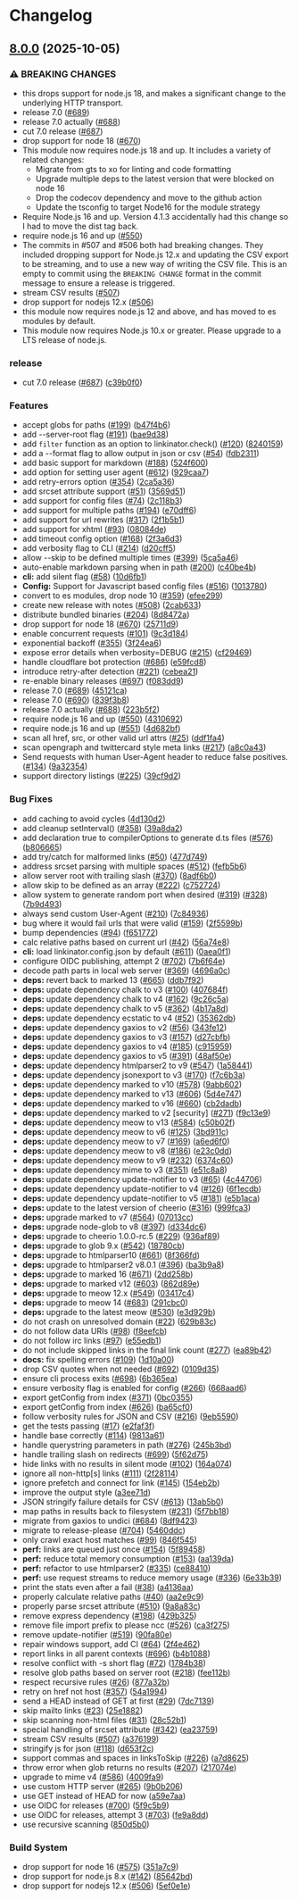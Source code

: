 # Changelog

## [8.0.0](https://github.com/JustinBeckwith/linkinator/compare/linkinator-v7.1.2...linkinator-v8.0.0) (2025-10-05)


### ⚠ BREAKING CHANGES

* this drops support for node.js 18, and makes a significant change to the underlying HTTP transport.
* release 7.0 ([#689](https://github.com/JustinBeckwith/linkinator/issues/689))
* release 7.0 actually ([#688](https://github.com/JustinBeckwith/linkinator/issues/688))
* cut 7.0 release ([#687](https://github.com/JustinBeckwith/linkinator/issues/687))
* drop support for node 18 ([#670](https://github.com/JustinBeckwith/linkinator/issues/670))
* This module now requires node.js 18 and up. It includes a variety of related changes:
    - Migrate from gts to xo for linting and code formatting
    - Upgrade multiple deps to the latest version that were blocked on node 16
    - Drop the codecov dependency and move to the github action
    - Update the tsconfig to target Node16 for the module strategy
* Require Node.js 16 and up.  Version 4.1.3 accidentally had this change so I had to move the dist tag back.
* require node.js 16 and up ([#550](https://github.com/JustinBeckwith/linkinator/issues/550))
* The commits in #507 and #506 both had breaking changes.  They included dropping support for Node.js 12.x and updating the CSV export to be streaming, and to use a new way of writing the CSV file.  This is an empty to commit using the `BREAKING CHANGE` format in the commit message to ensure a release is triggered.
* stream CSV results ([#507](https://github.com/JustinBeckwith/linkinator/issues/507))
* drop support for nodejs 12.x ([#506](https://github.com/JustinBeckwith/linkinator/issues/506))
* this module now requires node.js 12 and above, and has moved to es modules by default.
* This module now requires Node.js 10.x or greater. Please upgrade to a LTS release of node.js.

### release

* cut 7.0 release ([#687](https://github.com/JustinBeckwith/linkinator/issues/687)) ([c39b0f0](https://github.com/JustinBeckwith/linkinator/commit/c39b0f07f5f3010385e48870b00feb877a76230a))


### Features

* accept globs for paths ([#199](https://github.com/JustinBeckwith/linkinator/issues/199)) ([b47f4b6](https://github.com/JustinBeckwith/linkinator/commit/b47f4b6827c6af6aa4bdd1110f4d08a5383bacc0))
* add --server-root flag ([#191](https://github.com/JustinBeckwith/linkinator/issues/191)) ([bae9d38](https://github.com/JustinBeckwith/linkinator/commit/bae9d3899f861b1db6af3f4d16fdda3d5e80cbcb))
* add `filter` function as an option to linkinator.check() ([#120](https://github.com/JustinBeckwith/linkinator/issues/120)) ([8240159](https://github.com/JustinBeckwith/linkinator/commit/82401590f7032d35d3b70174079f53b7b4b54c89))
* add a --format flag to allow output in json or csv ([#54](https://github.com/JustinBeckwith/linkinator/issues/54)) ([fdb2311](https://github.com/JustinBeckwith/linkinator/commit/fdb2311d85be8c84cc5980d1fce09a1146c8e0be))
* add basic support for markdown ([#188](https://github.com/JustinBeckwith/linkinator/issues/188)) ([524f600](https://github.com/JustinBeckwith/linkinator/commit/524f600b0d2f44af42c34df28d11ed00f089a30e))
* add option for setting user agent ([#612](https://github.com/JustinBeckwith/linkinator/issues/612)) ([929caa7](https://github.com/JustinBeckwith/linkinator/commit/929caa7e776ed22393a2437364d502925322563e))
* add retry-errors option ([#354](https://github.com/JustinBeckwith/linkinator/issues/354)) ([2ca5a36](https://github.com/JustinBeckwith/linkinator/commit/2ca5a36e2cc2d0dd3e7839cd3ad59857c8981de1))
* add srcset attribute support ([#51](https://github.com/JustinBeckwith/linkinator/issues/51)) ([3569d51](https://github.com/JustinBeckwith/linkinator/commit/3569d51002a20b10e5143bdbc22de0a690302f50))
* add support for config files ([#74](https://github.com/JustinBeckwith/linkinator/issues/74)) ([2c118b3](https://github.com/JustinBeckwith/linkinator/commit/2c118b329d5b0148e129a5d2072010df6731ba04))
* add support for multiple paths ([#194](https://github.com/JustinBeckwith/linkinator/issues/194)) ([e70dff6](https://github.com/JustinBeckwith/linkinator/commit/e70dff6b36793f8ec056ad9c0f44d6f7faab0af0))
* add support for url rewrites ([#317](https://github.com/JustinBeckwith/linkinator/issues/317)) ([2f1b5b1](https://github.com/JustinBeckwith/linkinator/commit/2f1b5b1a83d251c2765280fc4e0a4a72824223d4))
* add support for xhtml ([#93](https://github.com/JustinBeckwith/linkinator/issues/93)) ([08084de](https://github.com/JustinBeckwith/linkinator/commit/08084de12a49e64af858bf72ab37acb7b6a401c4))
* add timeout config option ([#168](https://github.com/JustinBeckwith/linkinator/issues/168)) ([2f3a6d3](https://github.com/JustinBeckwith/linkinator/commit/2f3a6d3527d4c85cdd09c9e6b6f6d86e7da793de))
* add verbosity flag to CLI ([#214](https://github.com/JustinBeckwith/linkinator/issues/214)) ([d20cff5](https://github.com/JustinBeckwith/linkinator/commit/d20cff50e4cf7c09ece7fa6d7345ae66d9ce3dec))
* allow --skip to be defined multiple times ([#399](https://github.com/JustinBeckwith/linkinator/issues/399)) ([5ca5a46](https://github.com/JustinBeckwith/linkinator/commit/5ca5a461508e688de12e5ae6b4cfb6565f832ebf))
* auto-enable markdown parsing when in path ([#200](https://github.com/JustinBeckwith/linkinator/issues/200)) ([c40be4b](https://github.com/JustinBeckwith/linkinator/commit/c40be4b5827a8a33bcf29a4235d3b2f4ef2521c3))
* **cli:** add silent flag ([#58](https://github.com/JustinBeckwith/linkinator/issues/58)) ([10d6fb1](https://github.com/JustinBeckwith/linkinator/commit/10d6fb1353b499adbd2fae3cfcc61bc0b119b3ac))
* **Config:** Support for Javascript based config files ([#516](https://github.com/JustinBeckwith/linkinator/issues/516)) ([1013780](https://github.com/JustinBeckwith/linkinator/commit/10137807345359cc2d746ffd992c3ade97905356))
* convert to es modules, drop node 10 ([#359](https://github.com/JustinBeckwith/linkinator/issues/359)) ([efee299](https://github.com/JustinBeckwith/linkinator/commit/efee299ab8a805accef751eecf8538915a4e7783))
* create new release with notes ([#508](https://github.com/JustinBeckwith/linkinator/issues/508)) ([2cab633](https://github.com/JustinBeckwith/linkinator/commit/2cab633c9659eb10794a4bac06f8b0acdc3e2c0c))
* distribute bundled binaries ([#204](https://github.com/JustinBeckwith/linkinator/issues/204)) ([8d8472a](https://github.com/JustinBeckwith/linkinator/commit/8d8472a551e2c66c11c5990147d5604bbdc565d4))
* drop support for node 18 ([#670](https://github.com/JustinBeckwith/linkinator/issues/670)) ([25711d9](https://github.com/JustinBeckwith/linkinator/commit/25711d934a6aa881590910d859f2b5936164ebae))
* enable concurrent requests ([#101](https://github.com/JustinBeckwith/linkinator/issues/101)) ([9c3d184](https://github.com/JustinBeckwith/linkinator/commit/9c3d18425af2f8bc677e9cec5a7f822b014b68e9))
* exponential backoff ([#355](https://github.com/JustinBeckwith/linkinator/issues/355)) ([3f24ea6](https://github.com/JustinBeckwith/linkinator/commit/3f24ea60dbf45699ed007912046f297db6213293))
* expose error details when verbosity=DEBUG ([#215](https://github.com/JustinBeckwith/linkinator/issues/215)) ([cf29469](https://github.com/JustinBeckwith/linkinator/commit/cf2946949cd56e80848bb1e85147e452d8de69ff))
* handle cloudflare bot protection ([#686](https://github.com/JustinBeckwith/linkinator/issues/686)) ([e59fcd8](https://github.com/JustinBeckwith/linkinator/commit/e59fcd8abd6d572b4477d7d2702bad8856149216))
* introduce retry-after detection ([#221](https://github.com/JustinBeckwith/linkinator/issues/221)) ([cebea21](https://github.com/JustinBeckwith/linkinator/commit/cebea2190332c4befb8d26a0a0a1e96eb7eaf897))
* re-enable binary releases ([#697](https://github.com/JustinBeckwith/linkinator/issues/697)) ([f083dd9](https://github.com/JustinBeckwith/linkinator/commit/f083dd9f04780524c4668338417e5e683a1c52b1))
* release 7.0 ([#689](https://github.com/JustinBeckwith/linkinator/issues/689)) ([45121ca](https://github.com/JustinBeckwith/linkinator/commit/45121cab03ade9e4e6d7fd7fbf9ec6877dd198f5))
* release 7.0 ([#690](https://github.com/JustinBeckwith/linkinator/issues/690)) ([839f3b8](https://github.com/JustinBeckwith/linkinator/commit/839f3b8c6217615fc28c9d05a2fe759c93e78241))
* release 7.0 actually ([#688](https://github.com/JustinBeckwith/linkinator/issues/688)) ([223b5f2](https://github.com/JustinBeckwith/linkinator/commit/223b5f206066d97d37b20c4e42eae9935db7f64c))
* require node.js 16 and up ([#550](https://github.com/JustinBeckwith/linkinator/issues/550)) ([4310692](https://github.com/JustinBeckwith/linkinator/commit/431069291a200c336f58fe4683709182bfde3917))
* require node.js 16 and up ([#551](https://github.com/JustinBeckwith/linkinator/issues/551)) ([4d682bf](https://github.com/JustinBeckwith/linkinator/commit/4d682bf477321054cfa633354be365518f1f1d22))
* scan all href, src, or other valid url attrs ([#25](https://github.com/JustinBeckwith/linkinator/issues/25)) ([ddf1fa4](https://github.com/JustinBeckwith/linkinator/commit/ddf1fa42ee8449b2b90051779d76eaf5c26ec835))
* scan opengraph and twittercard style meta links ([#217](https://github.com/JustinBeckwith/linkinator/issues/217)) ([a8c0a43](https://github.com/JustinBeckwith/linkinator/commit/a8c0a431088bda16811bb2267746e72c92955191))
* Send requests with human User-Agent header to reduce false positives. ([#134](https://github.com/JustinBeckwith/linkinator/issues/134)) ([9a32354](https://github.com/JustinBeckwith/linkinator/commit/9a32354f8769c5434fb1910b619395b2a4f9a7a9))
* support directory listings ([#225](https://github.com/JustinBeckwith/linkinator/issues/225)) ([39cf9d2](https://github.com/JustinBeckwith/linkinator/commit/39cf9d2743a83b467df05264601407000a17598b))


### Bug Fixes

* add caching to avoid cycles ([4d130d2](https://github.com/JustinBeckwith/linkinator/commit/4d130d259309ff4fd1ae98a942d95f5f70380f36))
* add cleanup setInterval() ([#358](https://github.com/JustinBeckwith/linkinator/issues/358)) ([39a8da2](https://github.com/JustinBeckwith/linkinator/commit/39a8da26ddea8edb787a6bc0ea9ff935e03224cb))
* add declaration true to compilerOptions to generate d.ts files ([#576](https://github.com/JustinBeckwith/linkinator/issues/576)) ([b806665](https://github.com/JustinBeckwith/linkinator/commit/b8066657c492d15773f90dd32d29365067e1d8f6))
* add try/catch for malformed links ([#50](https://github.com/JustinBeckwith/linkinator/issues/50)) ([477d749](https://github.com/JustinBeckwith/linkinator/commit/477d749cafb0d28ed1cc50a68d74ac497d361dbc))
* address srcset parsing with multiple spaces ([#512](https://github.com/JustinBeckwith/linkinator/issues/512)) ([fefb5b6](https://github.com/JustinBeckwith/linkinator/commit/fefb5b6734fc4ab335793358c5f491338ecbeb90))
* allow server root with trailing slash ([#370](https://github.com/JustinBeckwith/linkinator/issues/370)) ([8adf6b0](https://github.com/JustinBeckwith/linkinator/commit/8adf6b025fda250e38461f1cdad40fe08c3b3b7c))
* allow skip to be defined as an array ([#222](https://github.com/JustinBeckwith/linkinator/issues/222)) ([c752724](https://github.com/JustinBeckwith/linkinator/commit/c752724c25552ee1d1d5f78a5aa8336b4486c818))
* allow system to generate random port when desired ([#319](https://github.com/JustinBeckwith/linkinator/issues/319)) ([#328](https://github.com/JustinBeckwith/linkinator/issues/328)) ([7b9d493](https://github.com/JustinBeckwith/linkinator/commit/7b9d4936b09a56a8e130de2a70ca17dea3feb41b))
* always send custom User-Agent ([#210](https://github.com/JustinBeckwith/linkinator/issues/210)) ([7c84936](https://github.com/JustinBeckwith/linkinator/commit/7c8493620baa6de0fded745ccddf9e47273077e1))
* bug where it would fail urls that were valid ([#159](https://github.com/JustinBeckwith/linkinator/issues/159)) ([2f5599b](https://github.com/JustinBeckwith/linkinator/commit/2f5599bd50057b28461e0c4c46816fdb4eeb1455))
* bump dependencies ([#94](https://github.com/JustinBeckwith/linkinator/issues/94)) ([f651772](https://github.com/JustinBeckwith/linkinator/commit/f651772ddbdead0752589cf8a150e9b4d0d89a5d))
* calc relative paths based on current url ([#42](https://github.com/JustinBeckwith/linkinator/issues/42)) ([56a74e8](https://github.com/JustinBeckwith/linkinator/commit/56a74e8f5d4acbcbe794cec7a4d07a89fc8aaa6b))
* **cli:** load linkinator.config.json by default ([#611](https://github.com/JustinBeckwith/linkinator/issues/611)) ([0aea0f1](https://github.com/JustinBeckwith/linkinator/commit/0aea0f1db7a0f7408c356ff80bbd00a6f1514216))
* configure OIDC publishing, attempt 2 ([#702](https://github.com/JustinBeckwith/linkinator/issues/702)) ([7b6f64e](https://github.com/JustinBeckwith/linkinator/commit/7b6f64eb3437d72f33c640dc4f5c59b9bdebb481))
* decode path parts in local web server ([#369](https://github.com/JustinBeckwith/linkinator/issues/369)) ([4696a0c](https://github.com/JustinBeckwith/linkinator/commit/4696a0c38c341b178ed815f47371fca955979feb))
* **deps:** revert back to marked 13 ([#665](https://github.com/JustinBeckwith/linkinator/issues/665)) ([ddb7f92](https://github.com/JustinBeckwith/linkinator/commit/ddb7f928f3d628b3fee6c5bdabbb4556f4cbb26d))
* **deps:** update dependency chalk to v3 ([#100](https://github.com/JustinBeckwith/linkinator/issues/100)) ([407684f](https://github.com/JustinBeckwith/linkinator/commit/407684f8447c8d04ded04c81d6e1863b39b83d4f))
* **deps:** update dependency chalk to v4 ([#162](https://github.com/JustinBeckwith/linkinator/issues/162)) ([9c26c5a](https://github.com/JustinBeckwith/linkinator/commit/9c26c5aedbb25f099e863e579d52f4661d396949))
* **deps:** update dependency chalk to v5 ([#362](https://github.com/JustinBeckwith/linkinator/issues/362)) ([4b17a8d](https://github.com/JustinBeckwith/linkinator/commit/4b17a8d87b649eaf813428f8ee6955e1d21dae4f))
* **deps:** update dependency ecstatic to v4 ([#52](https://github.com/JustinBeckwith/linkinator/issues/52)) ([35362db](https://github.com/JustinBeckwith/linkinator/commit/35362db176acebbaaf9cf2d15d4b6569a3f6372d))
* **deps:** update dependency gaxios to v2 ([#56](https://github.com/JustinBeckwith/linkinator/issues/56)) ([343fe12](https://github.com/JustinBeckwith/linkinator/commit/343fe122018865cc07086020cd5f09fae8ad79aa))
* **deps:** update dependency gaxios to v3 ([#157](https://github.com/JustinBeckwith/linkinator/issues/157)) ([d27cbfb](https://github.com/JustinBeckwith/linkinator/commit/d27cbfb1fc6582d7bb46e7c1ed2238cb04cc7d33))
* **deps:** update dependency gaxios to v4 ([#185](https://github.com/JustinBeckwith/linkinator/issues/185)) ([c915959](https://github.com/JustinBeckwith/linkinator/commit/c915959529247b1177baf975a04a3bc0ef8cca72))
* **deps:** update dependency gaxios to v5 ([#391](https://github.com/JustinBeckwith/linkinator/issues/391)) ([48af50e](https://github.com/JustinBeckwith/linkinator/commit/48af50e787731204aeb7eff41325c62291311e45))
* **deps:** update dependency htmlparser2 to v9 ([#547](https://github.com/JustinBeckwith/linkinator/issues/547)) ([1a58441](https://github.com/JustinBeckwith/linkinator/commit/1a5844187f3db7c823d0be2f9e7c01b8afdb0d02))
* **deps:** update dependency jsonexport to v3 ([#170](https://github.com/JustinBeckwith/linkinator/issues/170)) ([f7c6b3a](https://github.com/JustinBeckwith/linkinator/commit/f7c6b3aa516d613276d02161a69f587b9d6b6340))
* **deps:** update dependency marked to v10 ([#578](https://github.com/JustinBeckwith/linkinator/issues/578)) ([9abb602](https://github.com/JustinBeckwith/linkinator/commit/9abb602710de474115f22016595817fe177d81b9))
* **deps:** update dependency marked to v13 ([#606](https://github.com/JustinBeckwith/linkinator/issues/606)) ([5d4e747](https://github.com/JustinBeckwith/linkinator/commit/5d4e747132e4536f384973679ee71bd6eb88e41f))
* **deps:** update dependency marked to v16 ([#660](https://github.com/JustinBeckwith/linkinator/issues/660)) ([cb2dadb](https://github.com/JustinBeckwith/linkinator/commit/cb2dadbd8cf2dcf852b34ec2e2d5d1dca4d1e4c5))
* **deps:** update dependency marked to v2 [security] ([#271](https://github.com/JustinBeckwith/linkinator/issues/271)) ([f9c13e9](https://github.com/JustinBeckwith/linkinator/commit/f9c13e9ba7daaa60b8400774468db36b4cc8ff02))
* **deps:** update dependency meow to v13 ([#584](https://github.com/JustinBeckwith/linkinator/issues/584)) ([c50b02f](https://github.com/JustinBeckwith/linkinator/commit/c50b02f562d63234d4d6dcc4f683c4cda3630495))
* **deps:** update dependency meow to v6 ([#125](https://github.com/JustinBeckwith/linkinator/issues/125)) ([3bd911c](https://github.com/JustinBeckwith/linkinator/commit/3bd911ca2f0cefa04dfc770e484cb36a2b0c1bf9))
* **deps:** update dependency meow to v7 ([#169](https://github.com/JustinBeckwith/linkinator/issues/169)) ([a6ed6f0](https://github.com/JustinBeckwith/linkinator/commit/a6ed6f0ebb5207329296b78588a379851b984ced))
* **deps:** update dependency meow to v8 ([#186](https://github.com/JustinBeckwith/linkinator/issues/186)) ([e23c0dd](https://github.com/JustinBeckwith/linkinator/commit/e23c0dd3094ce2402ab61a7cc40c6b2bf960fbed))
* **deps:** update dependency meow to v9 ([#232](https://github.com/JustinBeckwith/linkinator/issues/232)) ([6374c60](https://github.com/JustinBeckwith/linkinator/commit/6374c60af45148971a04eebc38b56ad25f6e032e))
* **deps:** update dependency mime to v3 ([#351](https://github.com/JustinBeckwith/linkinator/issues/351)) ([e51c8a8](https://github.com/JustinBeckwith/linkinator/commit/e51c8a8580ad34f37426dba0f1e1e810269959ba))
* **deps:** update dependency update-notifier to v3 ([#65](https://github.com/JustinBeckwith/linkinator/issues/65)) ([4c44706](https://github.com/JustinBeckwith/linkinator/commit/4c4470632ea86aa590b777bd18222acf1f31e886))
* **deps:** update dependency update-notifier to v4 ([#126](https://github.com/JustinBeckwith/linkinator/issues/126)) ([6f1ecdb](https://github.com/JustinBeckwith/linkinator/commit/6f1ecdbfb1b7bf9f3d1f173a01cc7b9861bf521d))
* **deps:** update dependency update-notifier to v5 ([#181](https://github.com/JustinBeckwith/linkinator/issues/181)) ([e5b1aca](https://github.com/JustinBeckwith/linkinator/commit/e5b1acab043187dd102a788a1ecd56b9a37bef3e))
* **deps:** update to the latest version of cheerio ([#316](https://github.com/JustinBeckwith/linkinator/issues/316)) ([999fca3](https://github.com/JustinBeckwith/linkinator/commit/999fca386c4e8853a613c06f2069cd76cc282009))
* **deps:** upgrade marked to v7 ([#564](https://github.com/JustinBeckwith/linkinator/issues/564)) ([07013cc](https://github.com/JustinBeckwith/linkinator/commit/07013cc91088ec436c71bab2db4b8857ff0fc864))
* **deps:** upgrade node-glob to v8 ([#397](https://github.com/JustinBeckwith/linkinator/issues/397)) ([d334dc6](https://github.com/JustinBeckwith/linkinator/commit/d334dc6734cd7c2b73d7ed3dea0550a6c3072ad5))
* **deps:** upgrade to cheerio 1.0.0-rc.5 ([#229](https://github.com/JustinBeckwith/linkinator/issues/229)) ([936af89](https://github.com/JustinBeckwith/linkinator/commit/936af89c1bf480d2957744eec68372599fd4ff59))
* **deps:** upgrade to glob 9.x ([#542](https://github.com/JustinBeckwith/linkinator/issues/542)) ([18780cb](https://github.com/JustinBeckwith/linkinator/commit/18780cbf6731f4064dd3b01e25db312cdac8565f))
* **deps:** upgrade to htmlparser10 ([#661](https://github.com/JustinBeckwith/linkinator/issues/661)) ([8f366fd](https://github.com/JustinBeckwith/linkinator/commit/8f366fdac887eac0dcd1a3bbbf2249b2dfd92ec8))
* **deps:** upgrade to htmlparser2 v8.0.1 ([#396](https://github.com/JustinBeckwith/linkinator/issues/396)) ([ba3b9a8](https://github.com/JustinBeckwith/linkinator/commit/ba3b9a8a9b19d39af6ed91790135e833b80c1eb6))
* **deps:** upgrade to marked 16 ([#671](https://github.com/JustinBeckwith/linkinator/issues/671)) ([2dd258b](https://github.com/JustinBeckwith/linkinator/commit/2dd258b4e71558a08bf71fbc6558defd2138ee47))
* **deps:** upgrade to marked v12 ([#603](https://github.com/JustinBeckwith/linkinator/issues/603)) ([862d89e](https://github.com/JustinBeckwith/linkinator/commit/862d89ef1a4b7257eb1076fc4c1a5830060107bd))
* **deps:** upgrade to meow 12.x ([#549](https://github.com/JustinBeckwith/linkinator/issues/549)) ([03417c4](https://github.com/JustinBeckwith/linkinator/commit/03417c4d6a300e9f08f184ccf839e74005e5d03f))
* **deps:** upgrade to meow 14 ([#683](https://github.com/JustinBeckwith/linkinator/issues/683)) ([291cbc0](https://github.com/JustinBeckwith/linkinator/commit/291cbc006bc8412b01f24831567b9145f7949db1))
* **deps:** upgrade to the latest meow ([#530](https://github.com/JustinBeckwith/linkinator/issues/530)) ([e3d929b](https://github.com/JustinBeckwith/linkinator/commit/e3d929bbda79d28fb46d20c04a2a6f9a9bce6f5c))
* do not crash on unresolved domain ([#22](https://github.com/JustinBeckwith/linkinator/issues/22)) ([629b83c](https://github.com/JustinBeckwith/linkinator/commit/629b83cf7d4a4d4cec4301f4e888e75709cd72a8))
* do not follow data URIs ([#98](https://github.com/JustinBeckwith/linkinator/issues/98)) ([f8eefcb](https://github.com/JustinBeckwith/linkinator/commit/f8eefcb1e53570a2d0f9d8e22f14030a73062c47))
* do not follow irc links ([#97](https://github.com/JustinBeckwith/linkinator/issues/97)) ([e55edb1](https://github.com/JustinBeckwith/linkinator/commit/e55edb113d2167d71bf4b64e7ed648dd33a0e6d4))
* do not include skipped links in the final link count ([#277](https://github.com/JustinBeckwith/linkinator/issues/277)) ([ea89b42](https://github.com/JustinBeckwith/linkinator/commit/ea89b421e1ddabdfd00263800e85ef7a3a2020d8))
* **docs:** fix spelling errors ([#109](https://github.com/JustinBeckwith/linkinator/issues/109)) ([1d10a00](https://github.com/JustinBeckwith/linkinator/commit/1d10a00475789044ec312fda12b87649d8714530))
* drop CSV quotes when not needed ([#692](https://github.com/JustinBeckwith/linkinator/issues/692)) ([0109d35](https://github.com/JustinBeckwith/linkinator/commit/0109d356009c05c6b287e28ea1e91abbce4c77c2))
* ensure cli process exits ([#698](https://github.com/JustinBeckwith/linkinator/issues/698)) ([6b365ea](https://github.com/JustinBeckwith/linkinator/commit/6b365ead09849b0b205d39d765fd84455815e1ff))
* ensure verbosity flag is enabled for config ([#266](https://github.com/JustinBeckwith/linkinator/issues/266)) ([668aad6](https://github.com/JustinBeckwith/linkinator/commit/668aad64d77809366145e619ef24d8c69ee5430b))
* export getConfig from index ([#371](https://github.com/JustinBeckwith/linkinator/issues/371)) ([0bc0355](https://github.com/JustinBeckwith/linkinator/commit/0bc0355c7e2ea457f247e6b52d1577b8c4ecb3a1))
* export getConfig from index ([#626](https://github.com/JustinBeckwith/linkinator/issues/626)) ([ba65cf0](https://github.com/JustinBeckwith/linkinator/commit/ba65cf0b26b5382bc69d4d60388f121599e2c4ad))
* follow verbosity rules for JSON and CSV ([#216](https://github.com/JustinBeckwith/linkinator/issues/216)) ([9eb5590](https://github.com/JustinBeckwith/linkinator/commit/9eb5590137ce6886915d1675c3e5ba921da9bc17))
* get the tests passing ([#17](https://github.com/JustinBeckwith/linkinator/issues/17)) ([e2faf3f](https://github.com/JustinBeckwith/linkinator/commit/e2faf3fb85cef9bc9d84053ed3143e902e22bc37))
* handle base correctly ([#114](https://github.com/JustinBeckwith/linkinator/issues/114)) ([9813a61](https://github.com/JustinBeckwith/linkinator/commit/9813a61ad31a413fad621193241d5efd34044cbe))
* handle querystring parameters in path ([#276](https://github.com/JustinBeckwith/linkinator/issues/276)) ([245b3bd](https://github.com/JustinBeckwith/linkinator/commit/245b3bd4ea7ad0acdab6f62141a28519608c511a))
* handle trailing slash on redirects ([#699](https://github.com/JustinBeckwith/linkinator/issues/699)) ([5f62d75](https://github.com/JustinBeckwith/linkinator/commit/5f62d752cef61894cd9963b278f8734c86ab9666))
* hide links with no results in silent mode ([#102](https://github.com/JustinBeckwith/linkinator/issues/102)) ([164a074](https://github.com/JustinBeckwith/linkinator/commit/164a074b58a31f3e4bf30ed23694fe615df84621))
* ignore all non-http[s] links ([#111](https://github.com/JustinBeckwith/linkinator/issues/111)) ([2f28114](https://github.com/JustinBeckwith/linkinator/commit/2f281142106502157f694ca26db0db13d9e71617))
* ignore prefetch and connect for link ([#145](https://github.com/JustinBeckwith/linkinator/issues/145)) ([154eb2b](https://github.com/JustinBeckwith/linkinator/commit/154eb2b6c3ac8dab8f55e7d05566ad7aff1e5d9a))
* improve the output style ([a3ee71d](https://github.com/JustinBeckwith/linkinator/commit/a3ee71d176a2cd8533a222649d413843e63ee88b))
* JSON stringify failure details for CSV ([#613](https://github.com/JustinBeckwith/linkinator/issues/613)) ([13ab5b0](https://github.com/JustinBeckwith/linkinator/commit/13ab5b0caf3dc8916ce4de80203e54104e144a6f))
* map paths in results back to filesystem ([#231](https://github.com/JustinBeckwith/linkinator/issues/231)) ([5f7bb18](https://github.com/JustinBeckwith/linkinator/commit/5f7bb1881a697c0aeaa86ac4f97103dae2718fcd))
* migrate from gaxios to undici ([#684](https://github.com/JustinBeckwith/linkinator/issues/684)) ([8df9423](https://github.com/JustinBeckwith/linkinator/commit/8df9423ebf5653b2d2107674bc8dbbaf0b2315e5))
* migrate to release-please ([#704](https://github.com/JustinBeckwith/linkinator/issues/704)) ([5460ddc](https://github.com/JustinBeckwith/linkinator/commit/5460ddc25e4b86fd98ee7c93a8331ddee56c8e21))
* only crawl exact host matches ([#99](https://github.com/JustinBeckwith/linkinator/issues/99)) ([846f545](https://github.com/JustinBeckwith/linkinator/commit/846f5459fb3ef54158185132b60388e570efef1b))
* **perf:** links are queued just once ([#154](https://github.com/JustinBeckwith/linkinator/issues/154)) ([5f89458](https://github.com/JustinBeckwith/linkinator/commit/5f894587b80060617b19fedd2784a3d76f1822b3))
* **perf:** reduce total memory consumption ([#153](https://github.com/JustinBeckwith/linkinator/issues/153)) ([aa139da](https://github.com/JustinBeckwith/linkinator/commit/aa139dae442f6353f14c9d233ded18609e8addbe))
* **perf:** refactor to use htmlparser2 ([#335](https://github.com/JustinBeckwith/linkinator/issues/335)) ([ce88410](https://github.com/JustinBeckwith/linkinator/commit/ce88410fe810915aacf79c385b3bbbc8e50c219b))
* **perf:** use request streams to reduce memory usage ([#336](https://github.com/JustinBeckwith/linkinator/issues/336)) ([6e33b39](https://github.com/JustinBeckwith/linkinator/commit/6e33b39804d296d1785c4c7722eb3ecff1670250))
* print the stats even after a fail ([#38](https://github.com/JustinBeckwith/linkinator/issues/38)) ([a4136aa](https://github.com/JustinBeckwith/linkinator/commit/a4136aa8359376ca5af2845868f362c3cac13ca8))
* properly calculate relative paths ([#40](https://github.com/JustinBeckwith/linkinator/issues/40)) ([aa2e9c9](https://github.com/JustinBeckwith/linkinator/commit/aa2e9c94c1dbcc53fcf432e69bc103e2eff3a088))
* properly parse srcset attribute ([#510](https://github.com/JustinBeckwith/linkinator/issues/510)) ([9a8a83c](https://github.com/JustinBeckwith/linkinator/commit/9a8a83c35182b3cd4daee62a00f156767fe5c6a7))
* remove express dependency ([#198](https://github.com/JustinBeckwith/linkinator/issues/198)) ([429b325](https://github.com/JustinBeckwith/linkinator/commit/429b325c0a16b24318ede97306dfc889ce3e8b4c))
* remove file import prefix to please ncc ([#526](https://github.com/JustinBeckwith/linkinator/issues/526)) ([ca3f275](https://github.com/JustinBeckwith/linkinator/commit/ca3f2753e2f38955eacd6e8324363de7a47f4514))
* remove update-notifier ([#519](https://github.com/JustinBeckwith/linkinator/issues/519)) ([90fa80e](https://github.com/JustinBeckwith/linkinator/commit/90fa80eb2ef47b1417c6953d0c3de7b527c6a720))
* repair windows support, add CI ([#64](https://github.com/JustinBeckwith/linkinator/issues/64)) ([2f4e462](https://github.com/JustinBeckwith/linkinator/commit/2f4e462eb764a22bc1aaefa70543d424b7a3ba9c))
* report links in all parent contexts ([#696](https://github.com/JustinBeckwith/linkinator/issues/696)) ([b4b1088](https://github.com/JustinBeckwith/linkinator/commit/b4b10880ce97c52906a685409e52aa10c6824164))
* resolve conflict with -s short flag ([#72](https://github.com/JustinBeckwith/linkinator/issues/72)) ([1784b38](https://github.com/JustinBeckwith/linkinator/commit/1784b38d6b82ecfaf4469120178e2afa6d3770a9))
* resolve glob paths based on server root ([#218](https://github.com/JustinBeckwith/linkinator/issues/218)) ([fee112b](https://github.com/JustinBeckwith/linkinator/commit/fee112b7208e25986111cf88deb510e43da671a7))
* respect recursive rules ([#26](https://github.com/JustinBeckwith/linkinator/issues/26)) ([877a32b](https://github.com/JustinBeckwith/linkinator/commit/877a32bd194803f9645f4dcafc9c4786d33e9666))
* retry on href not host ([#357](https://github.com/JustinBeckwith/linkinator/issues/357)) ([54a1994](https://github.com/JustinBeckwith/linkinator/commit/54a1994c316e7e4f4189b7d00903458525b55341))
* send a HEAD instead of GET at first ([#29](https://github.com/JustinBeckwith/linkinator/issues/29)) ([7dc7139](https://github.com/JustinBeckwith/linkinator/commit/7dc7139cb104200fe8db150eac921376ec660b9e))
* skip mailto links ([#23](https://github.com/JustinBeckwith/linkinator/issues/23)) ([25e1882](https://github.com/JustinBeckwith/linkinator/commit/25e1882f14871581e27c2f7d2e1264ad71f0ebde))
* skip scanning non-html files ([#31](https://github.com/JustinBeckwith/linkinator/issues/31)) ([28c52b1](https://github.com/JustinBeckwith/linkinator/commit/28c52b193ee8c9ceb954405a0890dce8a6fa8551))
* special handling of srcset attribute ([#342](https://github.com/JustinBeckwith/linkinator/issues/342)) ([ea23759](https://github.com/JustinBeckwith/linkinator/commit/ea23759592560c9a64d406a1293c8f5115da1f01))
* stream CSV results ([#507](https://github.com/JustinBeckwith/linkinator/issues/507)) ([a376199](https://github.com/JustinBeckwith/linkinator/commit/a376199a423ba075b620eeb5497e86e45dd71720))
* stringify js for json ([#118](https://github.com/JustinBeckwith/linkinator/issues/118)) ([d653f2c](https://github.com/JustinBeckwith/linkinator/commit/d653f2cfd6459f0597e351e5e3606c6e6129f098))
* support commas and spaces in linksToSkip ([#226](https://github.com/JustinBeckwith/linkinator/issues/226)) ([a7d8625](https://github.com/JustinBeckwith/linkinator/commit/a7d86253269a901420928613355704e95d9d7f04))
* throw error when glob returns no results ([#207](https://github.com/JustinBeckwith/linkinator/issues/207)) ([217074e](https://github.com/JustinBeckwith/linkinator/commit/217074e13826b25c18a1398a5a468e064ea48c5f))
* upgrade to mime v4 ([#586](https://github.com/JustinBeckwith/linkinator/issues/586)) ([4009fa9](https://github.com/JustinBeckwith/linkinator/commit/4009fa99c65561403dd5edac472a5ce17a7f3b2c))
* use custom HTTP server ([#265](https://github.com/JustinBeckwith/linkinator/issues/265)) ([9b0b206](https://github.com/JustinBeckwith/linkinator/commit/9b0b2061d5cf302137ed0bea3d4f07fde76e0762))
* use GET instead of HEAD for now ([a59e7aa](https://github.com/JustinBeckwith/linkinator/commit/a59e7aa0c77a53a661d855c9a10aa0445e6f8e91))
* use OIDC for releases ([#700](https://github.com/JustinBeckwith/linkinator/issues/700)) ([5f9c5b9](https://github.com/JustinBeckwith/linkinator/commit/5f9c5b947c03e23e1490be2a128ef4b625bf3006))
* use OIDC for releases, attempt 3 ([#703](https://github.com/JustinBeckwith/linkinator/issues/703)) ([fe9a8dd](https://github.com/JustinBeckwith/linkinator/commit/fe9a8ddecbfb1eb27603c0bd0bf3af42de29c148))
* use recursive scanning ([850d5b0](https://github.com/JustinBeckwith/linkinator/commit/850d5b02ac3d5a1cc912c0acf60c72c3dfc8f1ed))


### Build System

* drop support for node 16 ([#575](https://github.com/JustinBeckwith/linkinator/issues/575)) ([351a7c9](https://github.com/JustinBeckwith/linkinator/commit/351a7c9ebf46d48a5d05b51d8c390f398eba6af1))
* drop support for node.js 8.x ([#142](https://github.com/JustinBeckwith/linkinator/issues/142)) ([85642bd](https://github.com/JustinBeckwith/linkinator/commit/85642bdb1ccead89dc6d25f7891054f28e6ce609))
* drop support for nodejs 12.x ([#506](https://github.com/JustinBeckwith/linkinator/issues/506)) ([5ef0e1e](https://github.com/JustinBeckwith/linkinator/commit/5ef0e1e71b6bb069d3660df962633d77f802b698))
